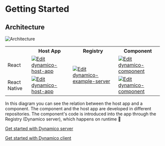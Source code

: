 # Getting Started
## Architecture
![Architecture](https://user-images.githubusercontent.com/13674505/60023087-c32c4100-969d-11e9-9fd4-6c25107dc69b.png)

<div align="center">
  <table align="center">
    <tr>
      <th></th>
      <th>Host App</th>
      <th>Registry</th>
      <th>Component</th>
    </tr>
    <tr>
      <td>React</td>
      <td>
        <a href="https://codesandbox.io/s/dynamico-host-app-dht8g?fontsize=14">
          <img alt="Edit dynamico-host-app" src="https://codesandbox.io/static/img/play-codesandbox.svg" />
        </a>
      </td>
      <td rowspan="2">
        <a href="https://codesandbox.io/s/dynamico-example-server-d5m9b?fontsize=14">
          <img alt="Edit dynamico-example-server" src="https://codesandbox.io/static/img/play-codesandbox.svg" />
        </a>
      </td>
      <td>
        <a href="https://codesandbox.io/s/dynamic-component-j8o1g?fontsize=14">
          <img alt="Edit dynamico-component" src="https://codesandbox.io/static/img/play-codesandbox.svg" />
        </a>
      </td>
    </tr>
    <tr>
      <td>React Native</td>
      <td>
        <a href="https://codesandbox.io/s/react-native-host-dxdfs?fontsize=14">
          <img alt="Edit dynamico-host-app" src="https://codesandbox.io/static/img/play-codesandbox.svg" />
        </a>
      </td>
      <td>
        <a href="https://codesandbox.io/s/react-native-component-example-8h65p?fontsize=14">
          <img alt="Edit dynamico-component" src="https://codesandbox.io/static/img/play-codesandbox.svg" />
        </a>
      </td>
    </tr>
  </table>
</div>

In this diagram you can see the relation between the host app and a component. The component and the host app are developed in different repositories. The component's code is introduced into the app through the Registry (Dynamico server), which happens on runtime 🤯

[Get started with Dynamico server](./server/readme.md)

[Get started with Dynamico client](./client/readme.md)
